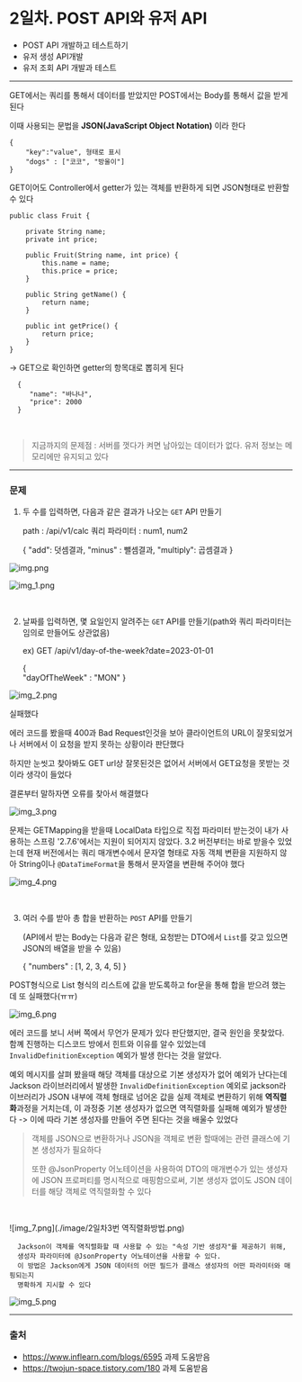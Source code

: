 # 2일차. POST API와 유저 API

- POST API 개발하고 테스트하기
- 유저 생성 API개발
- 유저 조회 API 개발과 테스트

---

GET에서는 쿼리를 통해서 데이터를 받았지만 POST에서는 Body를 통해서 값을 받게 된다

이때 사용되는 문법을 **JSON(JavaScript Object Notation)** 이라 한다

    {
        "key":"value", 형태로 표시
        "dogs" : ["코코", "방울이"]
    }


GET이어도 Controller에서 getter가 있는 객체를 반환하게 되면 JSON형태로 반환할 수 있다

```
public class Fruit {

    private String name;
    private int price;

    public Fruit(String name, int price) {
        this.name = name;
        this.price = price;
    }

    public String getName() {
        return name;
    }

    public int getPrice() {
        return price;
    }
}
 ```
-> GET으로 확인하면 getter의 항목대로 뽑히게 된다

      {
         "name": "바나나",
         "price": 2000
      }

<br>

> 지금까지의 문제점 : 서버를 껏다가 켜면 남아있는 데이터가 없다. 유저 정보는 메모리에만 유지되고 있다

---

### 문제

1. 두 수를 입력하면, 다음과 같은 결과가 나오는 `GET` API 만들기


    path : /api/v1/calc
    쿼리 파라미터 : num1, num2

    {
        "add": 덧셈결과,
        "minus" : 뺄셈결과,
        "multiply": 곱셈결과
    }

![img.png](./image/2일차%20과제.png)

![img_1.png](./image/2일차1번문제.png)

<br>

2. 날짜를 입력하면, 몇 요일인지 알려주는 `GET` API를 만들기(path와 쿼리 파라미터는 임의로 만들어도 상관없음)


    ex) GET /api/v1/day-of-the-week?date=2023-01-01

    {  
        "dayOfTheWeek" : "MON"
    }

![img_2.png](./image/2일차2번에러.png)

실패했다

에러 코드를 봤을때 400과 Bad Request인것을 보아 클라이언트의 URL이 잘못되었거나 서버에서 이 요청을 받지 못하는 상황이라 판단했다

하지만 눈씻고 찾아봐도 GET url상 잘못된것은 없어서 서버에서 GET요청을 못받는 것이라 생각이 들었다

결론부터 말하자면 오류를 찾아서 해결했다

![img_3.png](./image/2일차2번결과.png)


문제는 GETMapping을 받을때 LocalData 타입으로 직접 파라미터 받는것이 내가 사용하는 스프링 '2.7.6'에서는 지원이 되어지지 않았다. 3.2 버전부터는 바로 받을수 있었는데 현재 버전에서는 쿼리 매개변수에서 문자열 형태로 자동 객체 변환을 지원하지 않아 String이나 `@DataTimeFormat`을 통해서 문자열을 변환해 주어야 했다

![img_4.png](./image/스프링부트버전차이.png)

<br>

3. 여러 수를 받아 총 합을 반환하는 `POST` API를 만들기

   (API에서 받는 Body는 다음과 같은 형태, 요청받는 DTO에서 `List`를 갖고 있으면 JSON의 배열을 받을 수 있음)


    {
        "numbers" : [1, 2, 3, 4, 5]
    }

POST형식으로 List<Integer> 형식의 리스트에 값을 받도록하고 for문을 통해 합을 받으려 했는데 또 실패했다(ㅠㅠ)

![img_6.png](./image/2일차3번코드.png)

에러 코드를 보니 서버 쪽에서 무언가 문제가 있다 판단했지만, 결국 원인을 못찾았다. 함꼐 진행하는 디스코드 방에서 힌트와 이유를 알수 있었는데 `InvalidDefinitionException` 예외가 발생 한다는 것을 알았다.

예외 메시지를 살펴 봤을때 해당 객체를 대상으로 기본 생성자가 없어 예외가 난다는데 Jackson 라이브러리에서 발생한 `InvalidDefinitionException` 예외로 jackson라이브러리가 JSON 내부에 객체 형태로 넘어온 값을 실제 객체로 변환하기 위해 **역직렬화**과정을 거치는데, 이 과정중 기본 생성자가 없으면 역직렬화를 실패해 예외가 발생한다 -> 이에 따라 기본 생성자를 만들어 주면 된다는 것을 배울수 있었다

> 객체를 JSON으로 변환하거나 JSON을 객체로 변환 할때에는 관련 클래스에 기본 생성자가 필요하다
>
> 또한  @JsonProperty 어노테이션을 사용하여 DTO의 매개변수가 있는 생성자에 JSON 프로퍼티를 명시적으로 매핑함으로써, 기본 생성자 없이도 JSON 데이터를 해당 객체로 역직렬화할 수 있다

<br>

![img_7.png](./image/2일차3번 역직렬화방법.png)

      Jackson이 객체를 역직렬화할 때 사용할 수 있는 "속성 기반 생성자"를 제공하기 위해, 
      생성자 파라미터에 @JsonProperty 어노테이션을 사용할 수 있다. 
      이 방법은 Jackson에게 JSON 데이터의 어떤 필드가 클래스 생성자의 어떤 파라미터와 매핑되는지
      명확하게 지시할 수 있다



![img_5.png](./image/2일차3번에러.png)

---

### 출처

- https://www.inflearn.com/blogs/6595 과제 도움받음
- https://twojun-space.tistory.com/180 과제 도움받음
